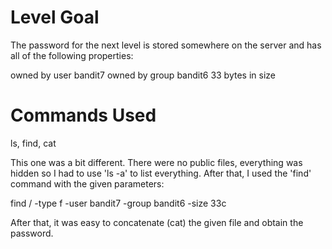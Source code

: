 # Level Goal
The password for the next level is stored somewhere on the server and has all of the following properties:

owned by user bandit7
owned by group bandit6
33 bytes in size

# Commands Used
ls, find, cat

This one was a bit different. There were no public files, everything was hidden so I had to use 'ls -a' to list everything. After that, I used the 'find' command with the given parameters:

find / -type f -user bandit7 -group bandit6 -size 33c

After that, it was easy to concatenate (cat) the given file and obtain the password.
